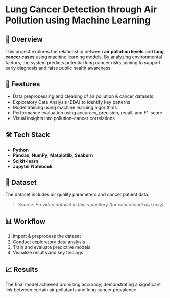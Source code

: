 # Lung Cancer Detection through Air Pollution using Machine Learning

## 📌 Overview
This project explores the relationship between **air pollution levels** and **lung cancer cases** using machine learning models. By analyzing environmental factors, the system predicts potential lung cancer risks, aiming to support early diagnosis and raise public health awareness.

## 🚀 Features
- Data preprocessing and cleaning of air pollution & cancer datasets  
- Exploratory Data Analysis (EDA) to identify key patterns  
- Model training using machine learning algorithms  
- Performance evaluation using accuracy, precision, recall, and F1-score  
- Visual insights into pollution–cancer correlations  

## 🛠 Tech Stack
- **Python**  
- **Pandas**, **NumPy**, **Matplotlib**, **Seaborn**  
- **Scikit-learn**  
- **Jupyter Notebook**  

## 📂 Dataset
The dataset includes air quality parameters and cancer patient data.  
> *Source: Provided dataset in this repository (for educational use only).*

## 📊 Workflow
1. Import & preprocess the dataset  
2. Conduct exploratory data analysis  
3. Train and evaluate predictive models  
4. Visualize results and key findings  

## 📈 Results
The final model achieved promising accuracy, demonstrating a significant link between certain air pollutants and lung cancer prevalence.

